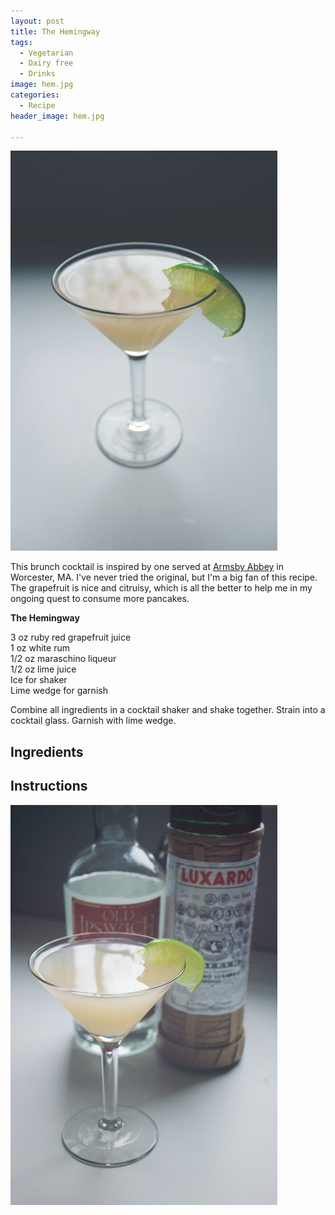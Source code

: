 ```yaml
---
layout: post
title: The Hemingway
tags:
  - Vegetarian
  - Dairy free
  - Drinks
image: hem.jpg
categories:
  - Recipe
header_image: hem.jpg

---
```


![Image of The Hemingway.](/upload/hem.jpg)

This brunch cocktail is inspired by one served at [Armsby Abbey](http://armsbyabbey.com/) in Worcester, MA. I've never tried the original, but I'm a big fan of this recipe. The grapefruit is nice and citruisy, which is all the better to help me in my ongoing quest to consume more pancakes.  
  
**The Hemingway**  
  
3 oz ruby red grapefruit juice  
1 oz white rum  
1/2 oz maraschino liqueur  
1/2 oz lime juice  
Ice for shaker  
Lime wedge for garnish  
  
Combine all ingredients in a cocktail shaker and shake together. Strain into a cocktail glass. Garnish with lime wedge.

## Ingredients



## Instructions







![Image of The Hemingway.](/upload/hem2.jpg)